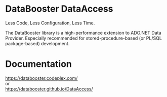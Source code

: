 # DataBooster DataAccess
Less Code, Less Configuration, Less Time.

The DataBooster library is a high-performance extension to ADO.NET Data Provider. Especially recommended for stored-procedure-based (or PL/SQL package-based) development.

# Documentation
https://databooster.codeplex.com/  
or  
https://databooster.github.io/DataAccess/
